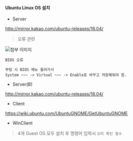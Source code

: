 #### Ubuntu Linux OS 설치

- Server

http://mirror.kakao.com/ubuntu-releases/16.04/

> 오류 관련

![첨부 이미지](https://kin-phinf.pstatic.net/20180830_132/1535556352867yNawI_PNG/%C4%AE%B8%AE%B8%AE%B4%AA%BD%BA.PNG?type=w750)

```
BIOS 오류

부팅 시 BIOS 메뉴 들어가서
System ~~~ -> Virtual ~~~ -> Enable로 바꾸고 저장해줘야 함.
```



- Server(B)

http://mirror.kakao.com/ubuntu-releases/16.04/

- Client

https://wiki.ubuntu.com/UbuntuGNOME/GetUbuntuGNOME

- WinClient



> 4개 Guest OS 모두 설치 후 명령어 입력시 `오타 확인 필수`
